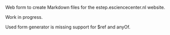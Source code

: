 Web form to create Markdown files for the estep.esciencecenter.nl website.

Work in progress.

Used form generator is missing support for $ref and anyOf.

